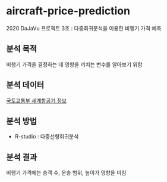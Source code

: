 # aircraft-price-prediction
2020 DaJaVu 프로젝트 3조 : 다중회귀분석을 이용한 비행기 가격 예측

## 분석 목적
비행기 가격을 결정하는 데 영향을 끼치는 변수를 알아보기 위함


## 분석 데이터
[국토교통부 세계항공기 정보](https://www.data.go.kr/data/3048607/fileData.do)


## 분석 방법
* R-studio : 다중선형회귀분석

## 분석 결과
비행기 가격에는 승객 수, 운송 범위, 높이가 영향을 미침
